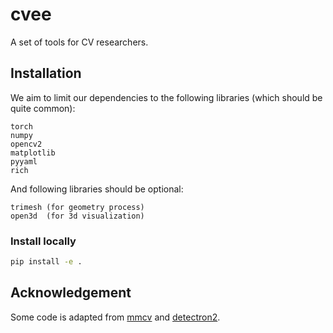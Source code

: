 # cvee

A set of tools for CV researchers.

## Installation

We aim to limit our dependencies to the following libraries (which should be quite common):

```
torch
numpy
opencv2
matplotlib
pyyaml
rich
```

And following libraries should be optional:

```
trimesh (for geometry process)
open3d  (for 3d visualization)
```

### Install locally

```bash
pip install -e .
```

## Acknowledgement

Some code is adapted from [mmcv](https://github.com/open-mmlab/mmcv/)
and [detectron2](https://github.com/facebookresearch/detectron2/).